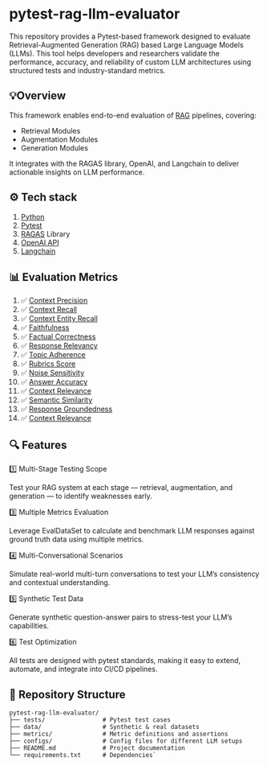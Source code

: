 # pytest-rag-llm-evaluator

This repository provides a Pytest-based framework designed to evaluate Retrieval-Augmented Generation (RAG) based Large Language Models (LLMs). This tool helps developers and researchers validate the performance, accuracy, and reliability of custom LLM architectures using structured tests and industry-standard metrics.

## 💡Overview

This framework enables end-to-end evaluation of [RAG](https://blogs.nvidia.com/blog/what-is-retrieval-augmented-generation/) pipelines, covering:
* 	Retrieval Modules
* 	Augmentation Modules
* 	Generation Modules

It integrates with the RAGAS library, OpenAI, and Langchain to deliver actionable insights on LLM performance.

## ⚙️ Tech stack
1. [Python](https://www.python.org/downloads/)
2. [Pytest](https://docs.pytest.org/en/stable/)
3. [RAGAS](https://docs.ragas.io/) Library
4. [OpenAI API](https://platform.openai.com/)
5. [Langchain](https://python.langchain.com/docs/introduction/)

## 📊 Evaluation Metrics
1. ✅ [Context Precision](https://docs.ragas.io/en/latest/concepts/metrics/available_metrics/context_precision/)
2. ✅ [Context Recall](https://docs.ragas.io/en/latest/concepts/metrics/available_metrics/context_recall/)
3. ✅ [Context Entity Recall](https://docs.ragas.io/en/latest/concepts/metrics/available_metrics/context_entities_recall/#context-entities-recall)
4. ✅ [Faithfulness](https://docs.ragas.io/en/latest/concepts/metrics/available_metrics/faithfulness/)
5. ✅ [Factual Correctness](https://docs.ragas.io/en/latest/concepts/metrics/available_metrics/factual_correctness/)
6. ✅ [Response Relevancy](https://docs.ragas.io/en/latest/concepts/metrics/available_metrics/answer_relevance/)
7. ✅ [Topic Adherence](https://docs.ragas.io/en/latest/concepts/metrics/available_metrics/agents/#topic_adherence)
8. ✅ [Rubrics Score](https://docs.ragas.io/en/latest/concepts/metrics/available_metrics/general_purpose/#rubrics-based-scoring)
9. ✅ [Noise Sensitivity](https://docs.ragas.io/en/latest/concepts/metrics/available_metrics/noise_sensitivity/)
10. ✅ [Answer Accuracy](https://docs.ragas.io/en/latest/concepts/metrics/available_metrics/nvidia_metrics/#answer-accuracy)
11. ✅ [Context Relevance](https://docs.ragas.io/en/latest/concepts/metrics/available_metrics/nvidia_metrics/#context-relevance)
12. ✅ [Semantic Similarity](https://docs.ragas.io/en/latest/concepts/metrics/available_metrics/semantic_similarity/)
13. ✅ [Response Groundedness](https://docs.ragas.io/en/latest/concepts/metrics/available_metrics/nvidia_metrics/#response-groundedness)
14. ✅ [Context Relevance](https://docs.ragas.io/en/latest/concepts/metrics/available_metrics/nvidia_metrics/#context-relevance)

## 🔍 Features

1️⃣ Multi-Stage Testing Scope

Test your RAG system at each stage — retrieval, augmentation, and generation — to identify weaknesses early.

3️⃣ Multiple Metrics Evaluation

Leverage EvalDataSet to calculate and benchmark LLM responses against ground truth data using multiple metrics.

4️⃣ Multi-Conversational Scenarios

Simulate real-world multi-turn conversations to test your LLM’s consistency and contextual understanding.

5️⃣ Synthetic Test Data

Generate synthetic question-answer pairs to stress-test your LLM’s capabilities.

6️⃣ Test Optimization

All tests are designed with pytest standards, making it easy to extend, automate, and integrate into CI/CD pipelines.

## 📂 Repository Structure
````plaintext
pytest-rag-llm-evaluator/
├── tests/                # Pytest test cases
├── data/                 # Synthetic & real datasets
├── metrics/              # Metric definitions and assertions
├── configs/              # Config files for different LLM setups
├── README.md             # Project documentation
└── requirements.txt      # Dependencies`
````

